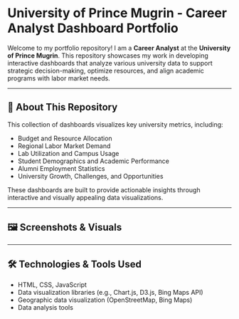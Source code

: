 # University of Prince Mugrin - Career Analyst Dashboard Portfolio

Welcome to my portfolio repository! I am a **Career Analyst** at the **University of Prince Mugrin**. This repository showcases my work in developing interactive dashboards that analyze various university data to support strategic decision-making, optimize resources, and align academic programs with labor market needs.

---

## 🎯 About This Repository

This collection of dashboards visualizes key university metrics, including:

- Budget and Resource Allocation
- Regional Labor Market Demand
- Lab Utilization and Campus Usage
- Student Demographics and Academic Performance
- Alumni Employment Statistics
- University Growth, Challenges, and Opportunities

These dashboards are built to provide actionable insights through interactive and visually appealing data visualizations.

---

## 🖼️ Screenshots & Visuals



---

## 🛠️ Technologies & Tools Used

- HTML, CSS, JavaScript
- Data visualization libraries (e.g., Chart.js, D3.js, Bing Maps API)
- Geographic data visualization (OpenStreetMap, Bing Maps)
- Data analysis tools
